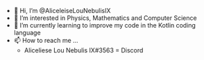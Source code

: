 - 👋 Hi, I’m @AliceleiseLouNebulisIX
- 👀 I’m interested in Physics, Mathematics and Computer Science
- 🌱 I’m currently learning to improve my code in the Kotlin coding language
- 📫 How to reach me ...
     - Aliceliese Lou Nebulis IX#3563 = Discord

<!---
AliceleiseLouNebulisIX/AliceleiseLouNebulisIX is a ✨ special ✨ repository because its `README.md` (this file) appears on your GitHub profile.
You can click the Preview link to take a look at your changes.
--->
